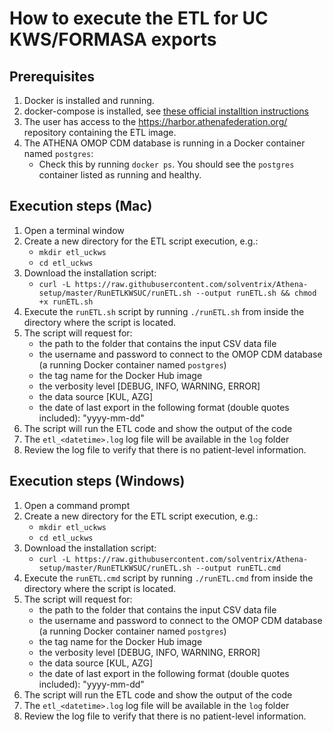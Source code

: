 # How to execute the ETL for UC KWS/FORMASA exports

## Prerequisites
1. Docker is installed and running.
2. docker-compose is installed, see [these official installtion instructions](https://docs.docker.com/compose/install/)
3. The user has access to the https://harbor.athenafederation.org/ repository containing the ETL image.
4. The ATHENA OMOP CDM database is running in a Docker container named `postgres`:
    * Check this by running `docker ps`. You should see the `postgres` container listed as running and healthy.

## Execution steps (Mac)
1. Open a terminal window 
2. Create a new directory for the ETL script execution, e.g.:
   * `mkdir etl_uckws`
   * `cd etl_uckws`
2. Download the installation script:
    * `curl -L https://raw.githubusercontent.com/solventrix/Athena-setup/master/RunETLKWSUC/runETL.sh --output runETL.sh && chmod +x runETL.sh`
3. Execute the `runETL.sh` script by running `./runETL.sh` from inside the directory where the script is located.
4. The script will request for:
    * the path to the folder that contains the input CSV data file
    * the username and password to connect to the OMOP CDM database (a running Docker container named `postgres`)
    * the tag name for the Docker Hub image
    * the verbosity level [DEBUG, INFO, WARNING, ERROR]
    * the data source [KUL, AZG]
    * the date of last export in the following format (double quotes included): "yyyy-mm-dd"
5. The script will run the ETL code and show the output of the code
6. The `etl_<datetime>.log` log file will be available in the `log` folder
7. Review the log file to verify that there is no patient-level information.

## Execution steps (Windows)
1. Open a command prompt 
2. Create a new directory for the ETL script execution, e.g.:
   * `mkdir etl_uckws`
   * `cd etl_uckws`
2. Download the installation script:
    * `curl -L https://raw.githubusercontent.com/solventrix/Athena-setup/master/RunETLKWSUC/runETL.sh --output runETL.cmd`
3. Execute the `runETL.cmd` script by running `./runETL.cmd` from inside the directory where the script is located.
4. The script will request for:
    * the path to the folder that contains the input CSV data file
    * the username and password to connect to the OMOP CDM database (a running Docker container named `postgres`)
    * the tag name for the Docker Hub image
    * the verbosity level [DEBUG, INFO, WARNING, ERROR]
    * the data source [KUL, AZG]
    * the date of last export in the following format (double quotes included): "yyyy-mm-dd"
5. The script will run the ETL code and show the output of the code
6. The `etl_<datetime>.log` log file will be available in the `log` folder
7. Review the log file to verify that there is no patient-level information.

